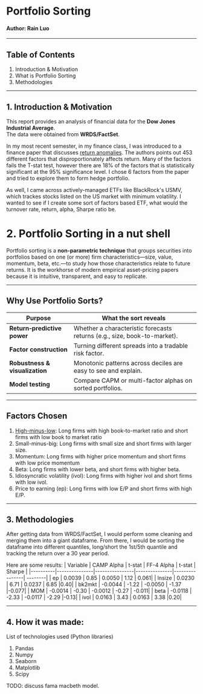 # Portfolio Sorting

#### Author: Rain Luo
---
## Table of Contents
1. Introduction & Motivation
2. What is Portfolio Sorting
3. Methodologies

---

## 1. Introduction & Motivation

This report provides an analysis of financial data for the **Dow Jones Industrial Average**.  
The data were obtained from **WRDS/FactSet**.

In my most recent semester, in my finance class, I was introduced to a finance paper that discusses [return anomalies](https://academic.oup.com/rfs/article-abstract/33/5/2019/5236964?login=false). The authors points out 453 different factors that disproportionately affects return. Many of the factors fails the T-stat test, however there are 18% of the factors that is statistically significant at the 95% significance level. I chose 6 factors from the paper and tried to explore them to form hedge portfolio. 

As well, I came across actively-managed ETFs like BlackRock's USMV, which trackes stocks listed on the US market with minimum volatility. I wanted to see if I create some sort of factors based ETF, what would the turnover rate, return, alpha, Sharpe ratio be. 

# 2. Portfolio Sorting in a nut shell
Portfolio sorting is a **non-parametric technique** that groups securities into portfolios based on one (or more) firm characteristics—size, value, momentum, beta, etc.—to study how those characteristics relate to future returns. It is the workhorse of modern empirical asset-pricing papers because it is intuitive, transparent, and easy to replicate. 

---

## Why Use Portfolio Sorts?

| Purpose                              | What the sort reveals                               |
| ------------------------------------ | --------------------------------------------------- |
| **Return‐predictive power**          | Whether a characteristic forecasts returns (e.g., size, book-to-market). |
| **Factor construction**              | Turning different spreads into a tradable risk factor. |
| **Robustness & visualization**       | Monotonic patterns across deciles are easy to see and explain. |
| **Model testing**                    | Compare CAPM or multi-factor alphas on sorted portfolios. |

---

## Factors Chosen

1. [High-minus-low](https://www.investopedia.com/terms/h/high_minus_low.asp): Long firms with high book-to-market ratio and short firms with low book to market ratio
2. Small-minus-big: Long firms with small size and short firms with larger size.
3. Momentum: Long firms with higher price momentum and short firms with low price momentum
4. Beta: Long firms with lower beta, and short firms with higher beta.
5. Idiosyncratic volatility (ivol): Long firms with higher ivol and short firms with low ivol.
6. Price to earning (ep): Long firms with low E/P and short firms with high E/P.

---

## 3. Methodologies

After getting data from WRDS/FactSet, I would perform some cleaning and merging them into a giant dataframe. From there, I would be sorting the dataframe into different quantiles, long/short the 1st/5th quantile and tracking the return over a 30 year period.

Here are some results:
| Variable | CAMP Alpha  | t-stat | FF-4 Alpha  | t-stat | Sharpe |
|----------|---------------|----------------|---------------|----------------| --------|
| ep    | 0.0039        | 0.85       | 0.0050        | 1.12         | 0.061|
| lnsize    | 0.0230        | 6.71         | 0.0237        | 6.85         |0.40|
| bk2mkt    | -0.0044       | -1.22        | -0.0050       | -1.37        |-0.077|
| MOM    | -0.0014       | -0.30        | -0.0012       | -0.27        | -0.011|
| beta    | -0.0118       | -2.33        | -0.0117       | -2.29        |-0.13|
| ivol    | 0.0163        | 3.43         | 0.0163        | 3.38         |0.20|

---
## 4. How it was made:
List of technologies used (Python libraries)
1. Pandas
2. Numpy
3. Seaborn
4. Matplotlib
5. Scipy

TODO: discuss fama macbeth model.

